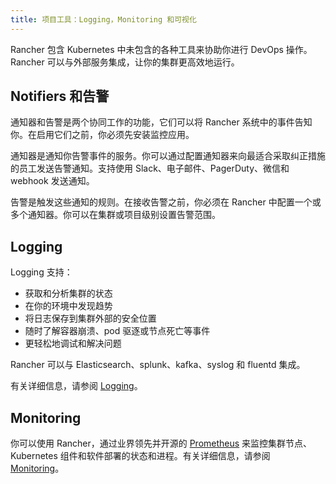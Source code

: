 ```yaml
---
title: 项目工具：Logging，Monitoring 和可视化
---
```


Rancher 包含 Kubernetes 中未包含的各种工具来协助你进行 DevOps 操作。Rancher 可以与外部服务集成，让你的集群更高效地运行。


## Notifiers 和告警

通知器和告警是两个协同工作的功能，它们可以将 Rancher 系统中的事件告知你。在启用它们之前，你必须先安装监控应用。

通知器是通知你告警事件的服务。你可以通过配置通知器来向最适合采取纠正措施的员工发送告警通知。支持使用 Slack、电子邮件、PagerDuty、微信和 webhook 发送通知。

告警是触发这些通知的规则。在接收告警之前，你必须在 Rancher 中配置一个或多个通知器。你可以在集群或项目级别设置告警范围。

## Logging

Logging 支持：

- 获取和分析集群的状态
- 在你的环境中发现趋势
- 将日志保存到集群外部的安全位置
- 随时了解容器崩溃、pod 驱逐或节点死亡等事件
- 更轻松地调试和解决问题

Rancher 可以与 Elasticsearch、splunk、kafka、syslog 和 fluentd 集成。

有关详细信息，请参阅 [Logging](../pages-for-subheaders/logging.md)。

## Monitoring

你可以使用 Rancher，通过业界领先并开源的 [Prometheus](https://prometheus.io/) 来监控集群节点、Kubernetes 组件和软件部署的状态和进程。有关详细信息，请参阅 [Monitoring](../pages-for-subheaders/monitoring-and-alerting.md)。
